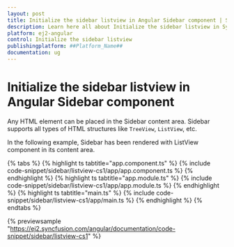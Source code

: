 ```yaml
---
layout: post
title: Initialize the sidebar listview in Angular Sidebar component | Syncfusion
description: Learn here all about Initialize the sidebar listview in Syncfusion ##Platform_Name## Sidebar component of Syncfusion Essential JS 2 and more.
platform: ej2-angular
control: Initialize the sidebar listview 
publishingplatform: ##Platform_Name##
documentation: ug
---
```


# Initialize the sidebar listview in Angular Sidebar component

Any HTML element can be placed in the Sidebar content area. Sidebar supports all types of HTML structures like `TreeView`, `ListView`, etc.

In the following example, Sidebar has been rendered with ListView component in its content area.

{% tabs %}
{% highlight ts tabtitle="app.component.ts" %}
{% include code-snippet/sidebar/listview-cs1/app/app.component.ts %}
{% endhighlight %}
{% highlight ts tabtitle="app.module.ts" %}
{% include code-snippet/sidebar/listview-cs1/app/app.module.ts %}
{% endhighlight %}
{% highlight ts tabtitle="main.ts" %}
{% include code-snippet/sidebar/listview-cs1/app/main.ts %}
{% endhighlight %}
{% endtabs %}
  
{% previewsample "https://ej2.syncfusion.com/angular/documentation/code-snippet/sidebar/listview-cs1" %}
